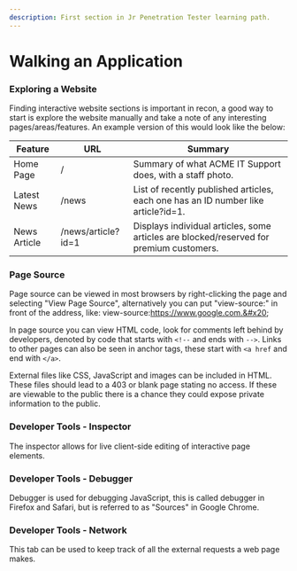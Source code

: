 ```yaml
---
description: First section in Jr Penetration Tester learning path.
---
```


# Walking an Application

### Exploring a Website

Finding interactive website sections is important in recon, a good way to start is explore the website manually and take a note of any interesting pages/areas/features. An example version of this would look like the below:

| Feature      | URL                | Summary                                                                                 |
| ------------ | ------------------ | --------------------------------------------------------------------------------------- |
| Home Page    | /                  | Summary of what ACME IT Support does, with a staff photo.                               |
| Latest News  | /news              | List of recently published articles, each one has an ID number like article?id=1.       |
| News Article | /news/article?id=1 | Displays individual articles, some articles are blocked/reserved for premium customers. |

### Page Source

Page source can be viewed in most browsers by right-clicking the page and selecting "View Page Source", alternatively you can put "view-source:" in front of the address, like: view-source:https://www.google.com.&#x20;

In page source you can view HTML code, look for comments left behind by developers, denoted by code that starts with `<!--` and ends with `-->`. Links to other pages can also be seen in anchor tags, these start with `<a href` and end with `</a>`.

External files like CSS, JavaScript and images can be included in HTML. These files should lead to a 403 or blank page stating no access. If these are viewable to the public there is a chance they could expose private information to the public.

### Developer Tools - Inspector

The inspector allows for live client-side editing of interactive page elements.

### Developer Tools - Debugger

Debugger is used for debugging JavaScript, this is called debugger in Firefox and Safari, but is referred to as "Sources" in Google Chrome.

### Developer Tools - Network

This tab can be used to keep track of all the external requests a web page makes.
